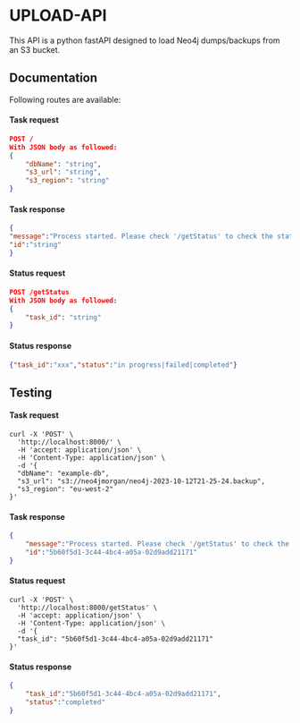 # UPLOAD-API
This API is a python fastAPI designed to load Neo4j dumps/backups from an S3 bucket.

## Documentation
Following routes are available:
#### Task request
```json
POST /
With JSON body as followed:
{
    "dbName": "string",
    "s3_url": "string",
    "s3_region": "string"
}
```
#### Task response
```json 
{
"message":"Process started. Please check '/getStatus' to check the status of your request.",
"id":"string"
}
```
#### Status request
```json
POST /getStatus
With JSON body as followed:
{
    "task_id": "string"
}
```
#### Status response
```json
{"task_id":"xxx","status":"in progress|failed|completed"}
```

## Testing

#### Task request
```shell
curl -X 'POST' \
  'http://localhost:8000/' \
  -H 'accept: application/json' \
  -H 'Content-Type: application/json' \
  -d '{
  "dbName": "example-db",
  "s3_url": "s3://neo4jmorgan/neo4j-2023-10-12T21-25-24.backup",
  "s3_region": "eu-west-2"
}'
```

#### Task response
```json
{
    "message":"Process started. Please check '/getStatus' to check the status of your request.",
    "id":"5b60f5d1-3c44-4bc4-a05a-02d9add21171"
}
```

#### Status request
```shell
curl -X 'POST' \
  'http://localhost:8000/getStatus' \
  -H 'accept: application/json' \
  -H 'Content-Type: application/json' \
  -d '{
  "task_id": "5b60f5d1-3c44-4bc4-a05a-02d9add21171"
}'
```

#### Status response
```json
{
    "task_id":"5b60f5d1-3c44-4bc4-a05a-02d9add21171",
    "status":"completed"
}
```
